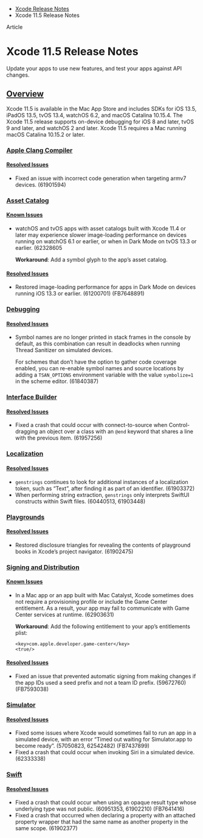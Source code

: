 - [Xcode Release Notes](https://developer.apple.com/documentation/xcode-release-notes)
- Xcode 11.5 Release Notes

Article

# Xcode 11.5 Release Notes

Update your apps to use new features, and test your apps against API changes.

## [Overview](https://developer.apple.com/documentation/xcode-release-notes/xcode-11_5-release-notes#overview)

Xcode 11.5 is available in the Mac App Store and includes SDKs for iOS 13.5, iPadOS 13.5, tvOS 13.4, watchOS 6.2, and macOS Catalina 10.15.4. The Xcode 11.5 release supports on-device debugging for iOS 8 and later, tvOS 9 and later, and watchOS 2 and later. Xcode 11.5 requires a Mac running macOS Catalina 10.15.2 or later.

### [Apple Clang Compiler](https://developer.apple.com/documentation/xcode-release-notes/xcode-11_5-release-notes#Apple-Clang-Compiler)

#### [Resolved Issues](https://developer.apple.com/documentation/xcode-release-notes/xcode-11_5-release-notes#Resolved-Issues)

- Fixed an issue with incorrect code generation when targeting armv7 devices. (61901594)

### [Asset Catalog](https://developer.apple.com/documentation/xcode-release-notes/xcode-11_5-release-notes#Asset-Catalog)

#### [Known Issues](https://developer.apple.com/documentation/xcode-release-notes/xcode-11_5-release-notes#Known-Issues)

- watchOS and tvOS apps with asset catalogs built with Xcode 11.4 or later may experience slower image-loading performance on devices running on watchOS 6.1 or earlier, or when in Dark Mode on tvOS 13.3 or earlier. (62328605

  **Workaround**: Add a symbol glyph to the app’s asset catalog.

#### [Resolved Issues](https://developer.apple.com/documentation/xcode-release-notes/xcode-11_5-release-notes#Resolved-Issues)

- Restored image-loading performance for apps in Dark Mode on devices running iOS 13.3 or earlier. (61200701) (FB7648891)

### [Debugging](https://developer.apple.com/documentation/xcode-release-notes/xcode-11_5-release-notes#Debugging)

#### [Resolved Issues](https://developer.apple.com/documentation/xcode-release-notes/xcode-11_5-release-notes#Resolved-Issues)

- Symbol names are no longer printed in stack frames in the console by default, as this combination can result in deadlocks when running Thread Sanitizer on simulated devices.

  For schemes that don’t have the option to gather code coverage enabled, you can re-enable symbol names and source locations by adding a `TSAN_OPTIONS` environment variable with the value `symbolize=1` in the scheme editor. (61840387)

### [Interface Builder](https://developer.apple.com/documentation/xcode-release-notes/xcode-11_5-release-notes#Interface-Builder)

#### [Resolved Issues](https://developer.apple.com/documentation/xcode-release-notes/xcode-11_5-release-notes#Resolved-Issues)

- Fixed a crash that could occur with connect-to-source when Control-dragging an object over a class with an `@end` keyword that shares a line with the previous item. (61957256)

### [Localization](https://developer.apple.com/documentation/xcode-release-notes/xcode-11_5-release-notes#Localization)

#### [Resolved Issues](https://developer.apple.com/documentation/xcode-release-notes/xcode-11_5-release-notes#Resolved-Issues)

- `genstrings` continues to look for additional instances of a localization token, such as “Text”, after finding it as part of an identifier. (61903372)
- When performing string extraction, `genstrings` only interprets SwiftUI constructs within Swift files. (60440513, 61903448)

### [Playgrounds](https://developer.apple.com/documentation/xcode-release-notes/xcode-11_5-release-notes#Playgrounds)

#### [Resolved Issues](https://developer.apple.com/documentation/xcode-release-notes/xcode-11_5-release-notes#Resolved-Issues)

- Restored disclosure triangles for revealing the contents of playground books in Xcode’s project navigator. (61902475)

### [Signing and Distribution](https://developer.apple.com/documentation/xcode-release-notes/xcode-11_5-release-notes#Signing-and-Distribution)

#### [Known Issues](https://developer.apple.com/documentation/xcode-release-notes/xcode-11_5-release-notes#Known-Issues)

- In a Mac app or an app built with Mac Catalyst, Xcode sometimes does not require a provisioning profile or include the Game Center entitlement. As a result, your app may fail to communicate with Game Center services at runtime. (62903631)

  **Workaround**: Add the following entitlement to your app’s entitlements plist:

  ```
  <key>com.apple.developer.game-center</key>
  <true/>
  ```

#### [Resolved Issues](https://developer.apple.com/documentation/xcode-release-notes/xcode-11_5-release-notes#Resolved-Issues)

- Fixed an issue that prevented automatic signing from making changes if the app IDs used a seed prefix and not a team ID prefix. (59672760) (FB7593038)

### [Simulator](https://developer.apple.com/documentation/xcode-release-notes/xcode-11_5-release-notes#Simulator)

#### [Resolved Issues](https://developer.apple.com/documentation/xcode-release-notes/xcode-11_5-release-notes#Resolved-Issues)

- Fixed some issues where Xcode would sometimes fail to run an app in a simulated device, with an error “Timed out waiting for Simulator.app to become ready”. (57050823, 62542482) (FB7437899)
- Fixed a crash that could occur when invoking Siri in a simulated device. (62333338)

### [Swift](https://developer.apple.com/documentation/xcode-release-notes/xcode-11_5-release-notes#Swift)

#### [Resolved Issues](https://developer.apple.com/documentation/xcode-release-notes/xcode-11_5-release-notes#Resolved-Issues)

- Fixed a crash that could occur when using an opaque result type whose underlying type was not public. (60951353, 61902210) (FB7641416)
- Fixed a crash that occurred when declaring a property with an attached property wrapper that had the same name as another property in the same scope. (61902377)
